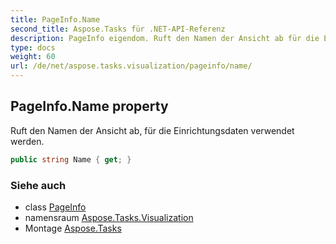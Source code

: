 ```yaml
---
title: PageInfo.Name
second_title: Aspose.Tasks für .NET-API-Referenz
description: PageInfo eigendom. Ruft den Namen der Ansicht ab für die Einrichtungsdaten verwendet werden.
type: docs
weight: 60
url: /de/net/aspose.tasks.visualization/pageinfo/name/
---
```

## PageInfo.Name property

Ruft den Namen der Ansicht ab, für die Einrichtungsdaten verwendet werden.

```csharp
public string Name { get; }
```

### Siehe auch

* class [PageInfo](../)
* namensraum [Aspose.Tasks.Visualization](../../pageinfo/)
* Montage [Aspose.Tasks](../../../)


